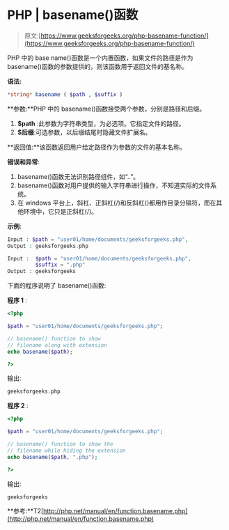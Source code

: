 # PHP | basename()函数

> 原文:[https://www.geeksforgeeks.org/php-basename-function/](https://www.geeksforgeeks.org/php-basename-function/)

PHP 中的 base name()函数是一个内置函数，如果文件的路径是作为 basename()函数的参数提供的，则该函数用于返回文件的基名称。

**语法:**

```php
*string* basename ( $path , $suffix )
```

**参数:**PHP 中的 basename()函数接受两个参数，分别是路径和后缀。

1.  **$path** :此参数为字符串类型，为必选项。它指定文件的路径。
2.  **$后缀**:可选参数，以后缀结尾时隐藏文件扩展名。

**返回值:**该函数返回用户给定路径作为参数的文件的基本名称。

**错误和异常**:

1.  basename()函数无法识别路径组件，如“..”。
2.  basename()函数对用户提供的输入字符串进行操作，不知道实际的文件系统。
3.  在 windows 平台上，斜杠、正斜杠(/)和反斜杠(\)都用作目录分隔符，而在其他环境中，它只是正斜杠(/)。

**示例:**

```php
Input : $path = "user01/home/documents/geeksforgeeks.php",
Output : geeksforgeeks.php

Input :  $path = "user01/home/documents/geeksforgeeks.php",
         $suffix = ".php"
Output : geeksforgeeks

```

下面的程序说明了 basename()函数:

**程序 1** :

```php
<?php

$path = "user01/home/documents/geeksforgeeks.php";

// basename() function to show
// filename along with extension
echo basename($path);

?>
```

输出:

```php
geeksforgeeks.php
```

**程序 2** :

```php
<?php

$path = "user01/home/documents/geeksforgeeks.php";

// basename() function to show the
// filename while hiding the extension
echo basename($path, ".php");

?>
```

输出:

```php
geeksforgeeks
```

**参考:**T2[http://php.net/manual/en/function.basename.php](http://php.net/manual/en/function.basename.php)